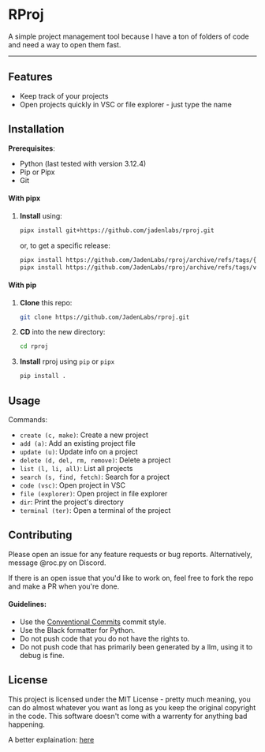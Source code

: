 # RProj

A simple project management tool because I have a ton of folders of code and need a way to open them fast.

---

## Features

-   Keep track of your projects
-   Open projects quickly in VSC or file explorer - just type the name

## Installation

**Prerequisites**:

-   Python (last tested with version 3.12.4)
-   Pip or Pipx
-   Git

#### With pipx

1. **Install** using:
    ```bash
    pipx install git+https://github.com/jadenlabs/rproj.git
    ```
    or, to get a specific release:
    ```bash
    pipx install https://github.com/JadenLabs/rproj/archive/refs/tags/{release}.zip
    pipx install https://github.com/JadenLabs/rproj/archive/refs/tags/v0.2.3.zip
    ```

#### With pip

1. **Clone** this repo:
    ```bash
    git clone https://github.com/JadenLabs/rproj.git
    ```
2. **CD** into the new directory:
    ```bash
    cd rproj
    ```
3. **Install** rproj using `pip` or `pipx`
    ```bash
    pip install .
    ```

## Usage

Commands:

-   `create (c, make)`: Create a new project
-   `add (a)`: Add an existing project file
-   `update (u)`: Update info on a project
-   `delete (d, del, rm, remove)`: Delete a project
-   `list (l, li, all)`: List all projects
-   `search (s, find, fetch)`: Search for a project
-   `code (vsc)`: Open project in VSC
-   `file (explorer)`: Open project in file explorer
-   `dir`: Print the project's directory
-   `terminal (ter)`: Open a terminal of the project

## Contributing

Please open an issue for any feature requests or bug reports. Alternatively, message @roc.py on Discord.

If there is an open issue that you'd like to work on, feel free to fork the repo and make a PR when you're done.

#### Guidelines:

-   Use the [Conventional Commits](https://www.conventionalcommits.org/en/v1.0.0/) commit style.
-   Use the Black formatter for Python.
-   Do not push code that you do not have the rights to.
-   Do not push code that has primarily been generated by a llm, using it to debug is fine.

## License

This project is licensed under the MIT License - pretty much meaning, you can do almost whatever you want as long as you keep the original copyright in the code. This software doesn't come with a warrenty for anything bad happening.

A better explaination: [here](https://www.tldrlegal.com/license/mit-license)
